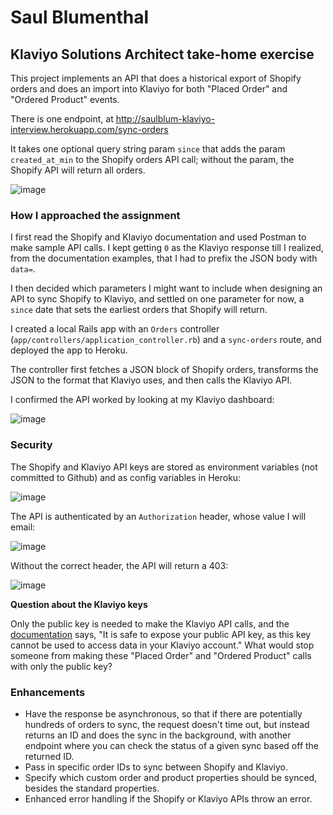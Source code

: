 # Saul Blumenthal
## Klaviyo Solutions Architect take-home exercise

This project implements an API that does a historical export of Shopify orders and does an import into Klaviyo for both "Placed Order" and "Ordered Product" events.

There is one endpoint, at http://saulblum-klaviyo-interview.herokuapp.com/sync-orders

It takes one optional query string param `since` that adds the param `created_at_min` to the Shopify orders API call; without the param, the Shopify API will return all orders.

![image](https://user-images.githubusercontent.com/52899130/126853843-01242cb7-ac16-4fc0-835c-fb6a7f0ae90b.png)

### How I approached the assignment
I first read the Shopify and Klaviyo documentation and used Postman to make sample API calls. I kept getting `0` as the Klaviyo response till I realized, from the documentation examples, that I had to prefix the JSON body with `data=`.

I then decided which parameters I might want to include when designing an API to sync Shopify to Klaviyo, and settled on one parameter for now, a `since` date that sets the earliest orders that Shopify will return.

I created a local Rails app with an `Orders` controller (`app/controllers/application_controller.rb`) and a `sync-orders` route, and deployed the app to Heroku.

The controller first fetches a JSON block of Shopify orders, transforms the JSON to the format that Klaviyo uses, and then calls the Klaviyo API.

I confirmed the API worked by looking at my Klaviyo dashboard:

![image](https://user-images.githubusercontent.com/52899130/126873879-fe8a1b48-aa9d-4ff0-ab97-190a1ce4d2af.png)

### Security
The Shopify and Klaviyo API keys are stored as environment variables (not committed to Github) and as config variables in Heroku:

![image](https://user-images.githubusercontent.com/52899130/126854004-c83d1da9-d259-424b-8099-aaf35491194c.png)

The API is authenticated by an `Authorization` header, whose value I will email:

![image](https://user-images.githubusercontent.com/52899130/126854101-c748f170-217e-4546-bd70-fe5b8f1bfacb.png)

Without the correct header, the API will return a 403:

![image](https://user-images.githubusercontent.com/52899130/126854242-69fc1f1a-8a7a-4dd5-90b9-ef569508aa17.png)

**Question about the Klaviyo keys**

Only the public key is needed to make the Klaviyo API calls, and the [documentation](https://help.klaviyo.com/hc/en-us/articles/115005062267-How-to-Manage-Your-Account-s-API-Keys) says, "It is safe to expose your public API key, as this key cannot be used to access data in your Klaviyo account." What would stop someone from making these "Placed Order" and "Ordered Product" calls with only the public key?

### Enhancements
* Have the response be asynchronous, so that if there are potentially hundreds of orders to sync, the request doesn't time out, but instead returns an ID and does the sync in the background, with another endpoint where you can check the status of a given sync based off the returned ID.
* Pass in specific order IDs to sync between Shopify and Klaviyo.
* Specify which custom order and product properties should be synced, besides the standard properties.
* Enhanced error handling if the Shopify or Klaviyo APIs throw an error.
